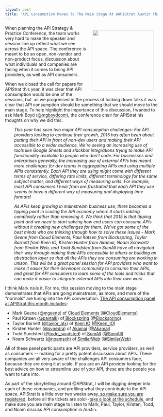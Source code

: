 ```yaml
---
layout: post
title: 'API Consumption Moves To The Main Stage At @APIStrat Austin This Month'
---
```

<p><img style="padding: 15px;" src="https://s3.amazonaws.com/kinlane-productions/bw-icons/bw-consumption-api.png" alt="" width="200" align="right" /></p>
<p><span>When planning the API Strategy &amp; Practice Conference, the team works very hard to make the speaker and session line up reflect what we see across the API space. The conference is meant to be an open, non-vendor and non-product focus, discussion about what individuals and companies are facing when it comes to being API providers, as well as API consumers.</span></p>
<p><span>When we closed the call for papers for APIStrat this year, it was clear that API consumption would be one of the sessions, but &nbsp;as we progressed in the process of locking down talks it was clear that API consumption should be something that we should move to the main stage. To help highlight the importance of this discussion, I wanted to ask Mark Boyd (</span><a href="https://twitter.com/mgboydcom"><span>@mgboydcom</span></a><span>), the conference chair for APIStrat his thoughts on why we did this:</span></p>
<p style="padding-left: 30px;" dir="ltr"><em>This year has seen two major API consumption challenges: For API providers looking to continue their growth, 2015 has often been about putting their API in front of non-dev users and making their API accessible to a wider audience. We're seeing an increasing use of tools like Google Sheets and slackbot integrations trying to make API functionality available to people who don't code. For businesses and enterprises generally, the increasing use of external APIs has meant more challenges for dev teams in aggregating APIs and using multiple APIs consistently. Each API they are using might come with different terms of service, differing rate limits, different terminology for the same subject matter, and different ways of measuring units. For example, most API consumers I hear from are frustrated that each API they use seems to have a different way of measuring and displaying time formats!</em></p>
<p style="padding-left: 30px;" dir="ltr"><em>As APIs keep growing in mainstream business use, there becomes a tipping point in scaling the API economy where it starts adding complexity rather than removing it. We think that 2015 is that tipping point and we need to start solving how end users can consume APIs without it creating new challenges for them. We've got some of the best minds who are thinking through how to solve these issues - Mark Geene from Cloud Elements, Paul Katsen from Blockspring, Taylor Barnett from Keen IO, Kirsten Hunter from Akamai, Noam Schwartz from Similar Web, and Todd Sundsted from SumAll have all navigated their way through making their APIs accessible to others or building an abstraction layer so that all the APIs they are consuming are working in unison. This will be a great panel session for API providers who want to make it easier for their developer community to consume their APIs, and great for API consumers to learn some of the tools and tricks that can make it easier to integrate external APIs into their own work.</em></p>
<p>I think Mark nails it. For me, this session moving to the main stage demonstrates that APIs are going mainstream, as more, and more of the "normals" are tuning into the API conversation. <a href="http://austin2015.apistrat.com/schedule/">The API consumption panel at APIStrat this month includes</a>:</p>
<ul>
<li>Mark Geene (<a href="http://twitter.com/mgeene">@mgeene</a>) of <a href="http://cloud-elements.com/">Cloud Elements</a> (<a href="https://twitter.com/CloudElements">@CloudElements</a>)</li>
<li>Paul Katsen (<a href="https://twitter.com/pavtalk">@pavtalk</a>) of<a href="https://www.blockspring.com/"> Blockspring</a> (<a href="https://twitter.com/Blockspring">@Blockspring</a>)</li>
<li>Taylor Barnett (<a href="http://twitter.com/taylor_atx">@taylor_atx</a>) of <a href="https://keen.io/">Keen IO</a> (<a href="http://twitter.com/keen_IO">@Keen_IO</a>)</li>
<li>Kirsten Hunter (<a href="https://twitter.com/synedra">@synedra</a>) of <a href="https://www.akamai.com/">Akamai</a> (<a href="http://twitter.com/akamai">@Akamai</a>)</li>
<li>Todd Sundsted (<a href="https://twitter.com/todd_sundsted">@todd_sundsted</a>) of<a href="https://sumall.com/"> SumAll</a> (<a href="https://twitter.com/SumAll">@SumAll</a>)</li>
<li>Noam Schwartz (<a href="https://twitter.com/noamsch">@noamsch</a>) of<a href="http://www.similarweb.com/"> SimilarWeb</a> (<a href="https://twitter.com/SimilarWeb">@SimilarWeb</a>)</li>
</ul>
<ul>
</ul>
<p><span>All of these panel participants are API providers, service providers, as well as consumers -- making for a pretty potent discussion about APIs. These companies are all very aware of the challenges API consumers face, because they are doing it at scale. If you are an API provider looking for the best advice on how to streamline use of your API, these are the people you want to tune into.</span></p>
<p>As part of the storytelling around @APIStrat, I will be digging deeper into each of these companies, and profiling what they contribute to the API space. APIStrat is a little over two weeks away,<a href="http://austin2015.apistrat.com/registration/"> so make sure you are registered</a>, before all the tickets are sold--<a href="http://austin2015.apistrat.com/schedule/">take a look at the schedule</a>, and make sure you are main stage to listen to Mark, Paul, Taylor, Kirsten, Todd, and Noam discuss API consumption in Austin.</p>